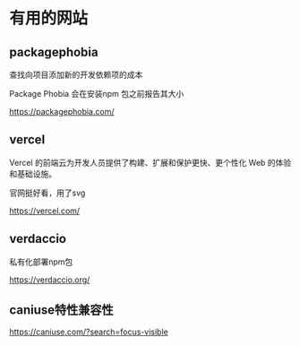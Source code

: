 # 有用的网站

## packagephobia

查找向项目添加新的开发依赖项的成本

Package Phobia 会在安装npm 包之前报告其大小

https://packagephobia.com/

## vercel

Vercel 的前端云为开发人员提供了构建、扩展和保护更快、更个性化 Web 的体验和基础设施。

官网挺好看，用了svg

https://vercel.com/

## verdaccio

私有化部署npm包

https://verdaccio.org/

## caniuse特性兼容性

https://caniuse.com/?search=focus-visible
